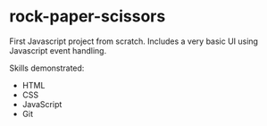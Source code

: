 # rock-paper-scissors
First Javascript project from scratch. Includes a very basic UI using Javascript event handling.

Skills demonstrated:
- HTML
- CSS
- JavaScript
- Git
